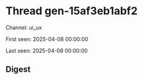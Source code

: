 # Thread gen-15af3eb1abf2
Channel: ui_ux

First seen: 2025-04-08 00:00:00

Last seen: 2025-04-08 00:00:00

## Digest



